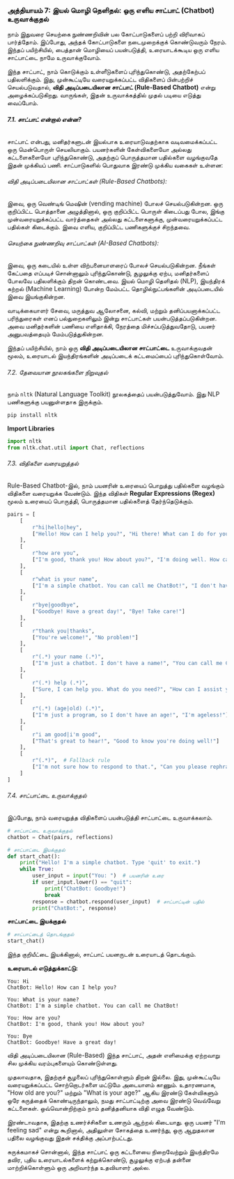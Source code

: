 ### **அத்தியாயம் 7: இயல் மொழி தெளிதல்: ஒரு எளிய சாட்பாட் (Chatbot) உருவாக்குதல்**

நாம் இதுவரை செயற்கை நுண்ணறிவின் பல கோட்பாடுகளைப் பற்றி விரிவாகப் பார்த்தோம். இப்போது, அந்தக் கோட்பாடுகளை நடைமுறைக்குக் கொண்டுவரும் நேரம். இந்தப் பயிற்சியில், பைத்தான் மொழியைப் பயன்படுத்தி, உரையாடக்கூடிய ஒரு எளிய சாட்பாட்டை நாமே உருவாக்குவோம்.

இந்த சாட்பாட், நாம் கொடுக்கும் உள்ளீடுகளைப் புரிந்துகொண்டு, அதற்கேற்பப் பதிலளிக்கும். இது, முன்கூட்டியே வரையறுக்கப்பட்ட விதிகளைப் பின்பற்றிச் செயல்படுவதால், **விதி அடிப்படையிலான சாட்பாட் (Rule-Based Chatbot)** என்று அழைக்கப்படுகிறது. வாருங்கள், இதன் உருவாக்கத்தில் முதல் படியை எடுத்து வைப்போம்.

###### **7.1. சாட்பாட் என்றால் என்ன?**

சாட்பாட் என்பது, மனிதர்களுடன் இயல்பாக உரையாடுவதற்காக வடிவமைக்கப்பட்ட ஒரு மென்பொருள் செயலியாகும். பயனர்களின் கேள்விகளையோ அல்லது கட்டளைகளையோ புரிந்துகொண்டு, அதற்குப் பொருத்தமான பதில்களை வழங்குவதே இதன் முக்கியப் பணி. சாட்பாடுகளில் பொதுவாக இரண்டு முக்கிய வகைகள் உள்ளன:

###### விதி அடிப்படையிலான சாட்பாட்கள் (Rule-Based Chatbots):

இவை, ஒரு வெண்டிங் மெஷின் (vending machine) போலச் செயல்படுகின்றன. ஒரு குறிப்பிட்ட பொத்தானை அழுத்தினால், ஒரு குறிப்பிட்ட பொருள் கிடைப்பது போல, இங்கு முன்வரையறுக்கப்பட்ட வார்த்தைகள் அல்லது கட்டளைகளுக்கு, முன்வரையறுக்கப்பட்ட பதில்கள் கிடைக்கும். இவை எளிய, குறிப்பிட்ட பணிகளுக்குச் சிறந்தவை.

###### செயற்கை நுண்ணறிவு சாட்பாட்கள் (AI-Based Chatbots):

இவை, ஒரு கடையில் உள்ள விற்பனையாளரைப் போலச் செயல்படுகின்றன. நீங்கள் கேட்பதை எப்படிச் சொன்னாலும் புரிந்துகொண்டு, சூழலுக்கு ஏற்ப, மனிதர்களைப் போலவே பதிலளிக்கும் திறன் கொண்டவை. இயல் மொழி தெளிதல் (NLP), இயந்திரக் கற்றல் (Machine Learning) போன்ற மேம்பட்ட தொழில்நுட்பங்களின் அடிப்படையில் இவை இயங்குகின்றன.

வாடிக்கையாளர் சேவை, மருத்துவ ஆலோசனை, கல்வி, மற்றும் தனிப்பயனாக்கப்பட்ட பரிந்துரைகள் எனப் பல்துறைகளிலும் இன்று சாட்பாட்கள் பயன்படுத்தப்படுகின்றன. அவை மனிதர்களின் பணியை எளிதாக்கி, நேரத்தை மிச்சப்படுத்துவதோடு, பயனர் அனுபவத்தையும் மேம்படுத்துகின்றன.

இந்தப் பயிற்சியில், நாம் ஒரு **விதி அடிப்படையிலான சாட்பாட்டை** உருவாக்குவதன் மூலம், உரையாடல் இயந்திரங்களின் அடிப்படைக் கட்டமைப்பைப் புரிந்துகொள்வோம்.

###### 7.2. தேவையான நூலகங்களை நிறுவுதல்  

நாம் `nltk` (Natural Language Toolkit) நூலகத்தைப் பயன்படுத்துவோம். இது NLP பணிகளுக்கு பயனுள்ளதாக இருக்கும்.  

```bash
pip install nltk
```

**Import Libraries**  

```python
import nltk
from nltk.chat.util import Chat, reflections
```

###### 7.3. விதிகளை வரையறுத்தல்  

Rule-Based Chatbot-இல், நாம் பயனரின் உரையைப் பொறுத்து பதில்களை வழங்கும் விதிகளை வரையறுக்க வேண்டும். இந்த விதிகள் **Regular Expressions (Regex)** மூலம் உரையைப் பொருத்தி, பொருத்தமான பதில்களைத் தேர்ந்தெடுக்கும்.  

```python
pairs = [
    [
        r"hi|hello|hey",
        ["Hello! How can I help you?", "Hi there! What can I do for you?"]
    ],
    [
        r"how are you",
        ["I'm good, thank you! How about you?", "I'm doing well. How can I assist you?"]
    ],
    [
        r"what is your name",
        ["I'm a simple chatbot. You can call me ChatBot!", "I don't have a name, but you can call me ChatBot."]
    ],
    [
        r"bye|goodbye",
        ["Goodbye! Have a great day!", "Bye! Take care!"]
    ],
    [
        r"thank you|thanks",
        ["You're welcome!", "No problem!"]
    ],
    [
        r"(.*) your name (.*)",
        ["I'm just a chatbot. I don't have a name!", "You can call me ChatBot."]
    ],
    [
        r"(.*) help (.*)",
        ["Sure, I can help you. What do you need?", "How can I assist you?"]
    ],
    [
        r"(.*) (age|old) (.*)",
        ["I'm just a program, so I don't have an age!", "I'm ageless!"]
    ],
    [
        r"i am good|i'm good",
        ["That's great to hear!", "Good to know you're doing well!"]
    ],
    [
        r"(.*)",  # Fallback rule
        ["I'm not sure how to respond to that.", "Can you please rephrase?"]
    ]
]

```

###### 7.4. சாட்பாட்டை உருவாக்குதல்  

இப்போது, நாம் வரையறுத்த விதிகளைப் பயன்படுத்தி சாட்பாட்டை உருவாக்கலாம்.  

```python
# சாட்பாட்டை உருவாக்குதல்
chatbot = Chat(pairs, reflections)

# சாட்பாட்டை இயக்குதல்
def start_chat():
    print("Hello! I'm a simple chatbot. Type 'quit' to exit.")
    while True:
        user_input = input("You: ")  # பயனரின் உரை
        if user_input.lower() == "quit":
            print("ChatBot: Goodbye!")
            break
        response = chatbot.respond(user_input)  # சாட்பாட்டின் பதில்
        print("ChatBot:", response)


```

**சாட்பாட்டை இயக்குதல்**  

```python
# சாட்பாட்டைத் தொடங்குதல்
start_chat()
```

இந்த குறியீட்டை இயக்கினால், சாட்பாட் பயனருடன் உரையாடத் தொடங்கும்.  

**உரையாடல் எடுத்துக்காட்டு:**  

```
You: Hi  
ChatBot: Hello! How can I help you?  

You: What is your name?  
ChatBot: I'm a simple chatbot. You can call me ChatBot!  

You: How are you?  
ChatBot: I'm good, thank you! How about you?  

You: Bye  
ChatBot: Goodbye! Have a great day!  
```

விதி அடிப்படையிலான (Rule-Based) இந்த சாட்பாட், அதன் எளிமைக்கு ஏற்றவாறு சில முக்கிய வரம்புகளையும் கொண்டுள்ளது.

முதலாவதாக, இதற்குச் சூழலைப் புரிந்துகொள்ளும் திறன் இல்லை. இது, முன்கூட்டியே வரையறுக்கப்பட்ட சொற்றொடர்களை மட்டுமே அடையாளம் காணும். உதாரணமாக, "How old are you?" மற்றும் "What is your age?" ஆகிய இரண்டு கேள்விகளும் ஒரே கருத்தைக் கொண்டிருந்தாலும், நமது சாட்பாட்டிற்கு அவை இரண்டு வெவ்வேறு கட்டளைகள். ஒவ்வொன்றிற்கும் நாம் தனித்தனியாக விதி எழுத வேண்டும்.

இரண்டாவதாக, இதற்கு உணர்ச்சிகளை உணரும் ஆற்றல் கிடையாது. ஒரு பயனர் "I'm feeling sad" என்று கூறினால், அதிலுள்ள சோகத்தை உணர்ந்து, ஒரு ஆறுதலான பதிலை வழங்குவது இதன் சக்திக்கு அப்பாற்பட்டது.

சுருக்கமாகச் சொன்னால், இந்த சாட்பாட் ஒரு கட்டளையை நிறைவேற்றும் இயந்திரமே தவிர, புதிய உரையாடல்களைக் கற்றுக்கொண்டு, சூழலுக்கு ஏற்பத் தன்னை மாற்றிக்கொள்ளும் ஒரு அறிவார்ந்த உதவியாளர் அல்ல.